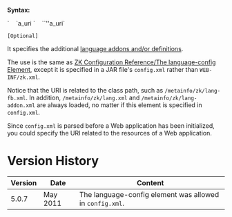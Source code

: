 **Syntax:**

<language-config>  
`    `<addon-uri>a_uri</addon-uri>  
`    `<language-uri>`''a_uri`</language-uri>  
</language-config>

`[Optional]`

It specifies the additional [language addons and/or definitions]({{site.baseurl}}/zk_client_side_ref/language_definition).

The use is the same as [ZK Configuration Reference/The language-config Element]({{site.baseUrl}}/zk_config_ref/The_language-config_Element),
except it is specified in a JAR file's `config.xml` rather than
`WEB-INF/zk.xml`.

Notice that the URI is related to the class path, such as
`/metainfo/zk/lang-fb.xml`. In addition, `/metainfo/zk/lang.xml` and
`/metainfo/zk/lang-addon.xml` are always loaded, no matter if this
element is specified in `config.xml`.

Since `config.xml` is parsed before a Web application has been
initialized, you could specify the URI related to the resources of a Web
application.

# Version History

| Version | Date     | Content                                                  |
|---------|----------|----------------------------------------------------------|
| 5.0.7   | May 2011 | The language-config element was allowed in `config.xml`. |
